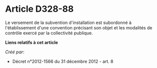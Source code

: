 # Article D328-88

Le versement de la subvention d'installation est subordonné à l'établissement d'une convention précisant son objet et les
modalités de contrôle exercé par la collectivité publique.

**Liens relatifs à cet article**

_Créé par_:

  - Décret n°2012-1566 du 31 décembre 2012 - art. 8
